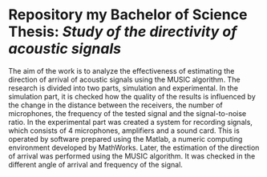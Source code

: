 # Repository my Bachelor of Science Thesis: _Study of the directivity of acoustic signals_

The aim of the work is to analyze the effectiveness of estimating the direction
of arrival of acoustic signals using the MUSIC algorithm. The research is divided into
two parts, simulation and experimental. In the simulation part, it is checked how the
quality of the results is influenced by the change in the distance between the receivers,
the number of microphones, the frequency of the tested signal and the signal-to-noise
ratio. In the experimental part was created a system for recording signals, which consists
of 4 microphones, amplifiers and a sound card. This is operated by software prepared
using the Matlab, a numeric computing environment developed by MathWorks. Later, the
estimation of the direction of arrival was performed using the MUSIC algorithm. It was
checked in the different angle of arrival and frequency of the signal.
